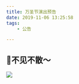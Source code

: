 ```yaml
---
title: 万圣节演出预告
date: 2019-11-06 13:25:58
tags: 
    - 公告

---
```

<!-- more -->
## 🎉不见不散～
![](https://tva1.sinaimg.cn/large/006y8mN6gy1g8o97n0n8sj30fp0m6q4u.jpg)
